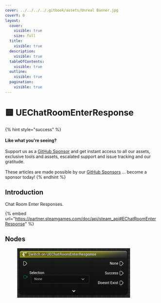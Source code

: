 ```yaml
---
cover: ../../../../.gitbook/assets/Unreal Banner.jpg
coverY: 0
layout:
  cover:
    visible: true
    size: full
  title:
    visible: true
  description:
    visible: true
  tableOfContents:
    visible: true
  outline:
    visible: true
  pagination:
    visible: true
---
```


# 🟨 UEChatRoomEnterResponse

{% hint style="success" %}
#### Like what you're seeing?

Support us as a [GitHub Sponsor](../../../../where-to-buy/become-a-sponsor.md) and get instant access to all our assets, exclusive tools and assets, escalated support and issue tracking and our gratitude.\
\
These articles are made possible by our [GitHub Sponsors](../../../../where-to-buy/become-a-sponsor.md) ... become a sponsor today!
{% endhint %}

## Introduction

Chat Room Enter Responses.

{% embed url="https://partner.steamgames.com/doc/api/steam_api#EChatRoomEnterResponse" %}

## Nodes

<figure><img src="../../../../.gitbook/assets/image (16) (1) (1) (1) (1).png" alt=""><figcaption></figcaption></figure>
